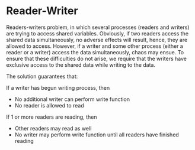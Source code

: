 # Reader-Writer

Readers-writers problem, in which several processes (readers and writers) are trying to access shared variables. 
Obviously, if two readers access the shared data simultaneously, no adverse effects will result, hence, they are allowed to access. 
However, if a writer and some other process (either a reader or a writer) access the data simultaneously, chaos may ensue. 
To ensure that these difficulties do not arise, we require that the writers have exclusive access to the shared data while writing to the data.

The solution guarantees that:

 If a writer has begun writing process, then

- No additional writer can perform write function
- No reader is allowed to read

If 1 or more readers are reading, then

- Other readers may read as well
- No writer may perform write function until all readers have finished reading
 
